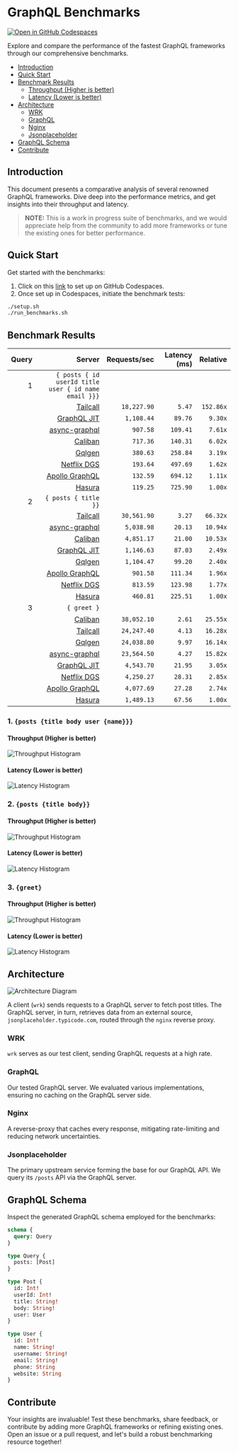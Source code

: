 # GraphQL Benchmarks <!-- omit from toc -->

[![Open in GitHub Codespaces](https://github.com/codespaces/badge.svg)](https://codespaces.new/tailcallhq/graphql-benchmarks)

Explore and compare the performance of the fastest GraphQL frameworks through our comprehensive benchmarks.

- [Introduction](#introduction)
- [Quick Start](#quick-start)
- [Benchmark Results](#benchmark-results)
  - [Throughput (Higher is better)](#throughput-higher-is-better)
  - [Latency (Lower is better)](#latency-lower-is-better)
- [Architecture](#architecture)
  - [WRK](#wrk)
  - [GraphQL](#graphql)
  - [Nginx](#nginx)
  - [Jsonplaceholder](#jsonplaceholder)
- [GraphQL Schema](#graphql-schema)
- [Contribute](#contribute)

[Tailcall]: https://github.com/tailcallhq/tailcall
[Gqlgen]: https://github.com/99designs/gqlgen
[Apollo GraphQL]: https://github.com/apollographql/apollo-server
[Netflix DGS]: https://github.com/netflix/dgs-framework
[Caliban]: https://github.com/ghostdogpr/caliban
[async-graphql]: https://github.com/async-graphql/async-graphql
[Hasura]: https://github.com/hasura/graphql-engine
[GraphQL JIT]: https://github.com/zalando-incubator/graphql-jit

## Introduction

This document presents a comparative analysis of several renowned GraphQL frameworks. Dive deep into the performance metrics, and get insights into their throughput and latency.

> **NOTE:** This is a work in progress suite of benchmarks, and we would appreciate help from the community to add more frameworks or tune the existing ones for better performance.

## Quick Start

Get started with the benchmarks:

1. Click on this [link](https://codespaces.new/tailcallhq/graphql-benchmarks) to set up on GitHub Codespaces.
2. Once set up in Codespaces, initiate the benchmark tests:

```bash
./setup.sh
./run_benchmarks.sh
```

## Benchmark Results

<!-- PERFORMANCE_RESULTS_START -->

| Query | Server | Requests/sec | Latency (ms) | Relative |
|-------:|--------:|--------------:|--------------:|---------:|
| 1 | `{ posts { id userId title user { id name email }}}` |
|| [Tailcall] | `18,227.90` | `5.47` | `152.86x` |
|| [GraphQL JIT] | `1,108.44` | `89.76` | `9.30x` |
|| [async-graphql] | `907.58` | `109.41` | `7.61x` |
|| [Caliban] | `717.36` | `140.31` | `6.02x` |
|| [Gqlgen] | `380.63` | `258.84` | `3.19x` |
|| [Netflix DGS] | `193.64` | `497.69` | `1.62x` |
|| [Apollo GraphQL] | `132.59` | `694.12` | `1.11x` |
|| [Hasura] | `119.25` | `725.90` | `1.00x` |
| 2 | `{ posts { title }}` |
|| [Tailcall] | `30,561.90` | `3.27` | `66.32x` |
|| [async-graphql] | `5,038.98` | `20.13` | `10.94x` |
|| [Caliban] | `4,851.17` | `21.00` | `10.53x` |
|| [GraphQL JIT] | `1,146.63` | `87.03` | `2.49x` |
|| [Gqlgen] | `1,104.47` | `99.20` | `2.40x` |
|| [Apollo GraphQL] | `901.58` | `111.34` | `1.96x` |
|| [Netflix DGS] | `813.59` | `123.98` | `1.77x` |
|| [Hasura] | `460.81` | `225.51` | `1.00x` |
| 3 | `{ greet }` |
|| [Caliban] | `38,052.10` | `2.61` | `25.55x` |
|| [Tailcall] | `24,247.40` | `4.13` | `16.28x` |
|| [Gqlgen] | `24,038.80` | `9.97` | `16.14x` |
|| [async-graphql] | `23,564.50` | `4.27` | `15.82x` |
|| [GraphQL JIT] | `4,543.70` | `21.95` | `3.05x` |
|| [Netflix DGS] | `4,250.27` | `28.31` | `2.85x` |
|| [Apollo GraphQL] | `4,077.69` | `27.28` | `2.74x` |
|| [Hasura] | `1,489.13` | `67.56` | `1.00x` |

<!-- PERFORMANCE_RESULTS_END -->



### 1. `{posts {title body user {name}}}`
#### Throughput (Higher is better)

![Throughput Histogram](assets/req_sec_histogram1.png)

#### Latency (Lower is better)

![Latency Histogram](assets/latency_histogram1.png)

### 2. `{posts {title body}}`
#### Throughput (Higher is better)

![Throughput Histogram](assets/req_sec_histogram2.png)

#### Latency (Lower is better)

![Latency Histogram](assets/latency_histogram2.png)

### 3. `{greet}`
#### Throughput (Higher is better)

![Throughput Histogram](assets/req_sec_histogram3.png)

#### Latency (Lower is better)

![Latency Histogram](assets/latency_histogram3.png)

## Architecture

![Architecture Diagram](assets/architecture.png)

A client (`wrk`) sends requests to a GraphQL server to fetch post titles. The GraphQL server, in turn, retrieves data from an external source, `jsonplaceholder.typicode.com`, routed through the `nginx` reverse proxy.

### WRK

`wrk` serves as our test client, sending GraphQL requests at a high rate.

### GraphQL

Our tested GraphQL server. We evaluated various implementations, ensuring no caching on the GraphQL server side.

### Nginx

A reverse-proxy that caches every response, mitigating rate-limiting and reducing network uncertainties.

### Jsonplaceholder

The primary upstream service forming the base for our GraphQL API. We query its `/posts` API via the GraphQL server.

## GraphQL Schema

Inspect the generated GraphQL schema employed for the benchmarks:

```graphql
schema {
  query: Query
}

type Query {
  posts: [Post]
}

type Post {
  id: Int!
  userId: Int!
  title: String!
  body: String!
  user: User
}

type User {
  id: Int!
  name: String!
  username: String!
  email: String!
  phone: String
  website: String
}
```

## Contribute

Your insights are invaluable! Test these benchmarks, share feedback, or contribute by adding more GraphQL frameworks or refining existing ones. Open an issue or a pull request, and let's build a robust benchmarking resource together!
